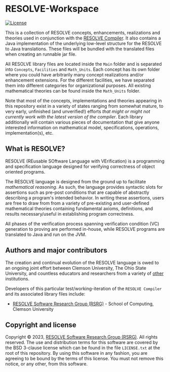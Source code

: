 RESOLVE-Workspace
==============
[![License](https://img.shields.io/badge/license-BSD-blue.svg)](https://raw.githubusercontent.com/ClemsonRSRG/RESOLVE-Workspace/master/LICENSE.txt)

This is a collection of RESOLVE concepts, enhancements, realizations and theories used in conjunction with the [RESOLVE Compiler](https://github.com/ClemsonRSRG/RESOLVE). It also contains a Java implementation of the underlying low-level structure for the RESOLVE to Java translations. These files will be bundled with the translated files when creating an runnable jar file.

All RESOLVE library files are located inside the `Main` folder and is separated into `Concepts`, `Facilities` and `Math_Units`. Each concept has its own folder where you could have arbitrarily many concept realizations and/or enhancement extensions. For the different facilities, we have separated them into different categories for organizational purposes. All existing mathematical theories can be found inside the `Math_Units` folder.

Note that most of the concepts, implementations and theories appearing in this repository exist in a variety of states ranging from somewhat mature, to very early, unfinished (and unverified!) efforts *that might or might not currently work with the latest version of the compiler*. Each library additionally will contain various pieces of documentation that give anyone interested information on mathematical model, specifications, operations, implementation(s), etc.

## What is RESOLVE?

RESOLVE (REusable SOftware Language with VErification) is a programming and specification language designed for verifying correctness of object oriented programs.

The RESOLVE language is designed from the ground up to facilitate *mathematical reasoning*. As such, the language provides syntactic slots for assertions such as pre-post conditions that are capable of abstractly describing a program's intended behavior. In writing these assertions, users are free to draw from from a variety of pre-existing and user-defined mathematical theories containing fundamental axioms, definitions, and results necessary/useful in establishing program correctness.

All phases of the verification process spanning verification condition (VC) generation to proving are performed in-house, while RESOLVE programs are translated to Java and run on the JVM.

## Authors and major contributors

The creation and continual evolution of the RESOLVE language is owed to an ongoing joint effort between Clemson University, The Ohio State University, and countless educators and researchers from a variety of [other](https://www.cs.clemson.edu/resolve/about.html) institutions.

Developers of this particular test/working-iteration of the `RESOLVE Compiler` and its associated library files include:

* [RESOLVE Software Research Group (RSRG)](https://www.cs.clemson.edu/resolve/) - School of Computing, Clemson University

## Copyright and license

Copyright © 2023, [RESOLVE Software Research Group (RSRG)](https://www.cs.clemson.edu/resolve/). All rights reserved. The use and distribution terms for this software are covered by the BSD 3-clause license which can be found in the file `LICENSE.txt` at the root of this repository. By using this software in any fashion, you are agreeing to be bound by the terms of this license. You must not remove this notice, or any other, from this software.
